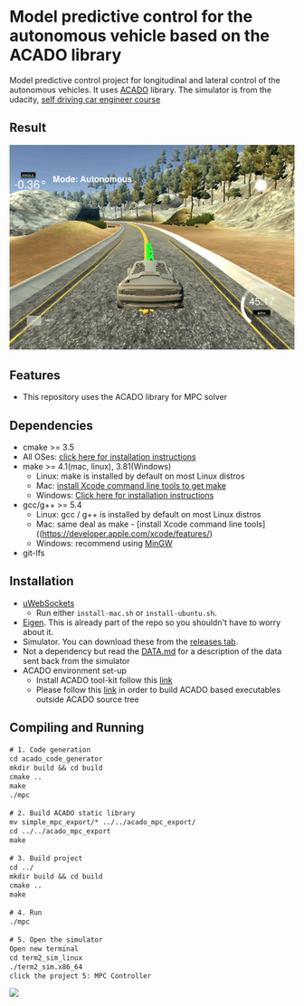 # Model predictive control for the autonomous vehicle based on the ACADO library
Model predictive control project for longitudinal and lateral control of the autonomous vehicles. It uses [ACADO](https://acado.github.io/) library. The simulator is from the udacity, [self driving car engineer course](https://www.udacity.com/course/self-driving-car-engineer-nanodegree--nd013) 

## Result

![](media/result.gif)

## Features

* This repository uses the ACADO library for MPC solver

## Dependencies

- cmake >= 3.5
- All OSes: [click here for installation instructions](https://cmake.org/install/)
- make >= 4.1(mac, linux), 3.81(Windows)
  - Linux: make is installed by default on most Linux distros
  - Mac: [install Xcode command line tools to get make](https://developer.apple.com/xcode/features/)
  - Windows: [Click here for installation instructions](http://gnuwin32.sourceforge.net/packages/make.htm)
- gcc/g++ >= 5.4
  - Linux: gcc / g++ is installed by default on most Linux distros
  - Mac: same deal as make - [install Xcode command line tools]((https://developer.apple.com/xcode/features/)
  - Windows: recommend using [MinGW](http://www.mingw.org/)
- git-lfs

## Installation

- [uWebSockets](https://github.com/uWebSockets/uWebSockets)
  - Run either `install-mac.sh` or `install-ubuntu.sh`.
- [Eigen](http://eigen.tuxfamily.org/index.php?title=Main_Page). This is already part of the repo so you shouldn't have to worry about it.
- Simulator. You can download these from the [releases tab](https://github.com/udacity/self-driving-car-sim/releases).
- Not a dependency but read the [DATA.md](https://github.com/udacity/CarND-MPC-Project/blob/master/DATA.md) for a description of the data sent back from the simulator
- ACADO environment set-up
  - Install ACADO tool-kit follow this [link](https://acado.github.io/install_linux.html)
  - Please follow this [link](https://sourceforge.net/p/acado/wiki/Using%20CMake%20-%20UNIX%20-%20Common/) in order to build ACADO based executables outside ACADO source tree

## Compiling and Running

```shell
# 1. Code generation 
cd acado_code_generator
mkdir build && cd build
cmake ..
make
./mpc

# 2. Build ACADO static library
mv simple_mpc_export/* ../../acado_mpc_export/
cd ../../acado_mpc_export
make

# 3. Build project
cd ../
mkdir build && cd build
cmake ..
make

# 4. Run
./mpc

# 5. Open the simulator
Open new terminal
cd term2_sim_linux
./term2_sim.x86_64
click the project 5: MPC Controller
```

![](Pictures/UdacitySim.png)






